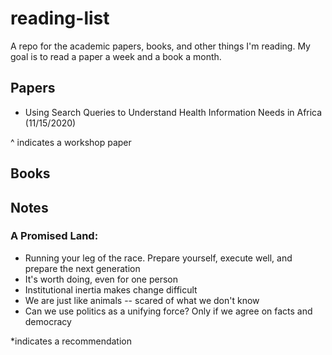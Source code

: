 # reading-list
A repo for the academic papers, books, and other things I'm reading. My goal is to read a paper a week and a book a month.

## Papers
* Using Search Queries to Understand Health Information Needs in Africa (11/15/2020)



^ indicates a workshop paper
## Books 


## Notes

### A Promised Land:
* Running your leg of the race. Prepare yourself, execute well, and prepare the next generation
* It's worth doing, even for one person
* Institutional inertia makes change difficult
* We are just like animals -- scared of what we don't know
* Can we use politics as a unifying force? Only if we agree on facts and democracy

*indicates a recommendation